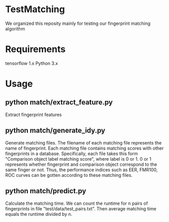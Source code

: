 # TestMatching
We organized this reposity mainly for testing our fingerprint matching algorithm

# Requirements 
tensorflow 1.x
Python 3.x

# Usage
## python match/extract_feature.py
Extract fingerprint features

## python match/generate_idy.py 
Generate matching files. The filename of each matching file represents the name of fingerprint. Each matching file contains matching scores with other fingerprints in a database. Specifically, each file takes this form "Comparison object    label     matching score", where label is 0 or 1. 0 or 1 represents whether fingerprint and comparison object correspond to the same finger or not. Thus, the performance indices such as EER, FMR100, ROC curves can be gotten according to these matching files.


## python match/predict.py
Calculate the matching time. We can count the runtime for n pairs of fingerprints in file "test/data/test_pairs.txt". Then average matching time equals the runtime divided by n.

